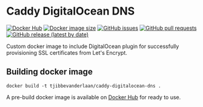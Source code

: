 # Caddy DigitalOcean DNS


[![Docker Hub](https://img.shields.io/docker/pulls/tjibbevanderlaan/caddy-digitalocean-dns)](https://hub.docker.com/r/tjibbevanderlaan/caddy-digitalocean-dns)
[![Docker image size](https://img.shields.io/docker/image-size/tjibbevanderlaan/caddy-digitalocean-dns/latest)](https://hub.docker.com/r/tjibbevanderlaan/caddy-digitalocean-dns) 
[![GitHub issues](https://img.shields.io/github/issues/tjibbevanderlaan/caddy-digitalocean-dns)](https://github.com/tjibbevanderlaan/caddy-digitalocean-dns/issues)
[![GitHub pull requests](https://img.shields.io/github/issues-pr/tjibbevanderlaan/caddy-digitalocean-dns)](https://github.com/tjibbevanderlaan/caddy-digitalocean-dns/pulls)
[![GitHub release (latest by date)](https://img.shields.io/github/v/release/tjibbevanderlaan/caddy-digitalocean-dns)](https://github.com/hibare/caddy-cf-dns/releases)


Custom docker image to include DigitalOcean plugin for successfully provisioning SSL certificates from Let's Encrypt.

## Building docker image
```shell
docker build -t tjibbevanderlaan/caddy-digitalocean-dns .
```

A pre-build docker image is available on [Docker Hub](https://hub.docker.com/r/tjibbevanderlaan/caddy-digitalocean-dns) for ready to use.
